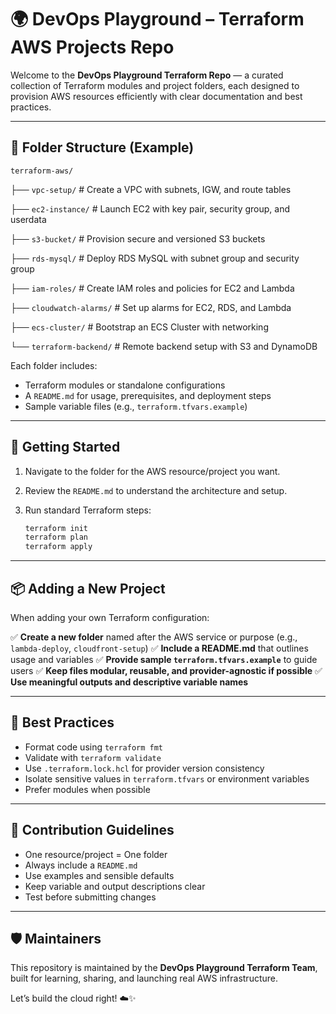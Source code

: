 # 🌍 DevOps Playground – Terraform AWS Projects Repo

Welcome to the **DevOps Playground Terraform Repo** — a curated collection of Terraform modules and project folders, each designed to provision AWS resources efficiently with clear documentation and best practices.

---

## 📁 Folder Structure (Example)

`terraform-aws/`

├── `vpc-setup/`               # Create a VPC with subnets, IGW, and route tables

├── `ec2-instance/`            # Launch EC2 with key pair, security group, and userdata

├── `s3-bucket/`               # Provision secure and versioned S3 buckets

├── `rds-mysql/`               # Deploy RDS MySQL with subnet group and security group

├── `iam-roles/`               # Create IAM roles and policies for EC2 and Lambda

├── `cloudwatch-alarms/`       # Set up alarms for EC2, RDS, and Lambda

├── `ecs-cluster/`             # Bootstrap an ECS Cluster with networking

└── `terraform-backend/`       # Remote backend setup with S3 and DynamoDB

Each folder includes:

* Terraform modules or standalone configurations
* A `README.md` for usage, prerequisites, and deployment steps
* Sample variable files (e.g., `terraform.tfvars.example`)

---

## 🚀 Getting Started

1. Navigate to the folder for the AWS resource/project you want.
2. Review the `README.md` to understand the architecture and setup.
3. Run standard Terraform steps:

   ```bash
   terraform init
   terraform plan
   terraform apply
   ```

---

## 📦 Adding a New Project

When adding your own Terraform configuration:

✅ **Create a new folder** named after the AWS service or purpose (e.g., `lambda-deploy`, `cloudfront-setup`)
✅ **Include a README.md** that outlines usage and variables
✅ **Provide sample `terraform.tfvars.example`** to guide users
✅ **Keep files modular, reusable, and provider-agnostic if possible**
✅ **Use meaningful outputs and descriptive variable names**

---

## 🧰 Best Practices

* Format code using `terraform fmt`
* Validate with `terraform validate`
* Use `.terraform.lock.hcl` for provider version consistency
* Isolate sensitive values in `terraform.tfvars` or environment variables
* Prefer modules when possible

---

## 🤝 Contribution Guidelines

* One resource/project = One folder
* Always include a `README.md`
* Use examples and sensible defaults
* Keep variable and output descriptions clear
* Test before submitting changes

---

## 🛡️ Maintainers

This repository is maintained by the **DevOps Playground Terraform Team**, built for learning, sharing, and launching real AWS infrastructure.

Let’s build the cloud right! ☁️✨
